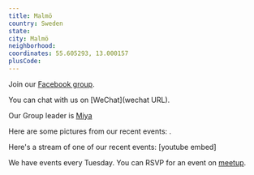 ```yaml
---
title: Malmö
country: Sweden
state: 
city: Malmö
neighborhood: 
coordinates: 55.605293, 13.000157
plusCode:
---
```

Join our [Facebook group](https://www.facebook.com/groups/free.code.camp.malmo).

You can chat with us on [WeChat](wechat URL).

Our Group leader is [Miya](freecodecamp.org/miya)

Here are some pictures from our recent events:
![]().

Here's a stream of one of our recent events:
[youtube embed]

We have events every Tuesday. You can RSVP for an event on [meetup](meetupurl).
